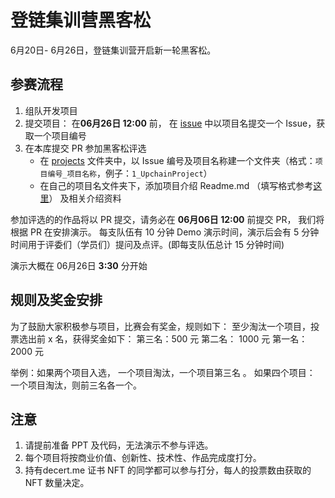 # 登链集训营黑客松

6月20日- 6月26日，登链集训营开启新一轮黑客松。

## 参赛流程

1. 组队开发项目 
2. 提交项目： 在**06月26日 12:00** 前， 在 [issue](https://github.com/lbc-team/OpenSpace-Hackathon/issues) 中以项目名提交一个 Issue，获取一个项目编号
3. 在本库提交 PR 参加黑客松评选
   * 在 [projects](./projects/) 文件夹中，以 Issue 编号及项目名称建一个文件夹（格式：`项目编号_项目名称`，例子：`1_UpchainProject`）
   * 在自己的项目名文件夹下，添加项目介绍 Readme.md （填写格式参考[这里](https://github.com/lbc-team/OpenSpace-Hackathon/tree/main/projects/1_UpchainProject)） 及相关介绍资料
  


参加评选的的作品将以 PR 提交，请务必在 **06月06日 12:00** 前提交 PR， 我们将根据 PR 在安排演示。
每支队伍有 10 分钟 Demo 演示时间，演示后会有 5 分钟时间用于评委们（学员们）提问及点评。(即每支队伍总计 15 分钟时间)

演示大概在 06月26日 **3:30** 分开始



## 规则及奖金安排

为了鼓励大家积极参与项目，比赛会有奖金，规则如下：
至少淘汰一个项目，投票选出前 x 名，获得奖金如下：
第三名：500 元 
第二名： 1000 元
第一名：2000 元

举例：如果两个项目入选， 一个项目淘汰，一个项目第三名 。
如果四个项目： 一个项目淘汰，则前三名各一个。



## 注意
1. 请提前准备 PPT 及代码，无法演示不参与评选。
2. 每个项目将按商业价值、创新性、技术性、作品完成度打分。
3. 持有decert.me 证书 NFT 的同学都可以参与打分，每人的投票数由获取的 NFT 数量决定。


 


